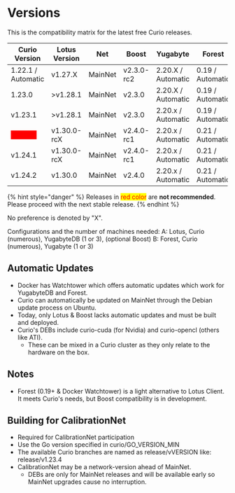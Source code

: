 # Versions

This is the compatibility matrix for the latest free Curio releases.

| Curio Version                                                | Lotus Version | Net     | Boost      | Yugabyte           | Forest           |
| ------------------------------------------------------------ | ------------- | ------- | ---------- | ------------------ | ---------------- |
| 1.22.1 / Automatic                                           | v1.27.X       | MainNet | v2.3.0-rc2 | 2.20.X / Automatic | 0.19 / Automatic |
| 1.23.0                                                       | >v1.28.1      | MainNet | v2.3.0     | 2.20.X / Automatic | 0.19 / Automatic |
| v1.23.1                                                      | >v1.28.1      | MainNet | v2.3.0     | 2.20.x / Automatic | 0.19 / Automatic |
| <mark style="color:red;background-color:red;">v1.24.0</mark> | v1.30.0-rcX   | MainNet | v2.4.0-rc1 | 2.20.x / Automatic | 0.21 / Automatic |
| v1.24.1                                                      | v1.30.0-rcX   | MainNet | v2.4.0-rc1 | 2.20.x / Automatic | 0.21 / Automatic |
| v1.24.2                                                      | v1.30.0       | MainNet | v2.4.0     | 2.20.x / Automatic | 0.21 / Automatic |

{% hint style="danger" %}
Releases in <mark style="color:red;">red color</mark> are **not recommended**. Please proceed with the next stable release.
{% endhint %}

No preference is denoted by "X".

Configurations and the number of machines needed: A: Lotus, Curio (numerous), YugabyteDB (1 or 3), (optional Boost) B: Forest, Curio (numerous), Yugabyte (1 or 3)

## Automatic Updates

* Docker has Watchtower which offers automatic updates which work for YugabyteDB and Forest.
* Curio can automatically be updated on MainNet through the Debian update process on Ubuntu.
* Today, only Lotus & Boost lacks automatic updates and must be built and deployed.
* Curio's DEBs include curio-cuda (for Nvidia) and curio-opencl (others like ATI).
  * These can be mixed in a Curio cluster as they only relate to the hardware on the box.

## Notes

* Forest (0.19+ & Docker Watchtower) is a light alternative to Lotus Client. It meets Curio's needs, but Boost compatibility is in development.

## Building for CalibrationNet

* Required for CalibrationNet participation
* Use the Go version specified in curio/GO\_VERSION\_MIN
* The available Curio branches are named as release/vVERSION like: release/v1.23.4
* CalibrationNet may be a network-version ahead of MainNet.
  * DEBs are only for MainNet releases and will be available early so MainNet upgrades cause no interruption.
